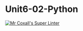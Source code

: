 # Unit6-02-Python
[![Mr Coxall's Super Linter](https://github.com/ICS3U-Programming-JosephK/Unit6-02-Python/workflows/Mr%20Coxall's%20Super%20Linter/badge.svg)](https://github.com/ICS3U-Programming-JosephK/Unit6-02-Python/actions/)
